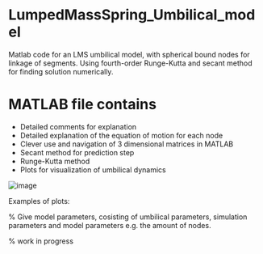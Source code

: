 # LumpedMassSpring_Umbilical_model
Matlab code for an LMS umbilical model, with spherical bound nodes for linkage of segments. Using fourth-order Runge-Kutta and secant method for finding solution numerically.

# MATLAB file contains

- Detailed comments for explanation
- Detailed explanation of the equation of motion for each node
- Clever use and navigation of 3 dimensional matrices in MATLAB
- Secant method for prediction step
- Runge-Kutta method
- Plots for visualization of umbilical dynamics

![image](https://user-images.githubusercontent.com/26135452/202168341-4872b846-8056-4602-b6c4-c066293d3d85.png)


Examples of plots:

% Give model parameters, cosisting of umbilical parameters, simulation parameters and model parameters e.g. the amount of nodes.

% work in progress
